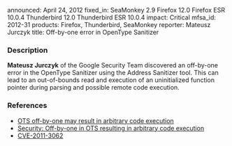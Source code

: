 announced: April 24, 2012
fixed_in: SeaMonkey 2.9
          Firefox 12.0
          Firefox ESR 10.0.4
          Thunderbird 12.0
          Thunderbird ESR 10.0.4
impact: Critical
mfsa_id: 2012-31
products: Firefox, Thunderbird, SeaMonkey
reporter: Mateusz Jurczyk
title: Off-by-one error in OpenType Sanitizer

<h3>Description</h3>

<p><strong>Mateusz Jurczyk</strong> of the Google Security Team discovered an
off-by-one error in the OpenType Sanitizer using the Address Sanitizer tool.
This can lead to an out-of-bounds read and execution of an uninitialized
function pointer during parsing and possible remote code execution.
</p>


<h3>References</h3>

<ul>
  <li><a href="https://bugzilla.mozilla.org/show_bug.cgi?id=739925">
       OTS off-by-one may result in arbitrary code execution</a></li>
  <li><a href="https://code.google.com/p/chromium/issues/detail?id=116524">
       Security: Off-by-one in OTS resulting in arbitrary code
execution</a></li>
  <li><a href="http://cve.mitre.org/cgi-bin/cvename.cgi?name=CVE-2011-3062" class="ex-ref">CVE-2011-3062</a></li>
</ul>



